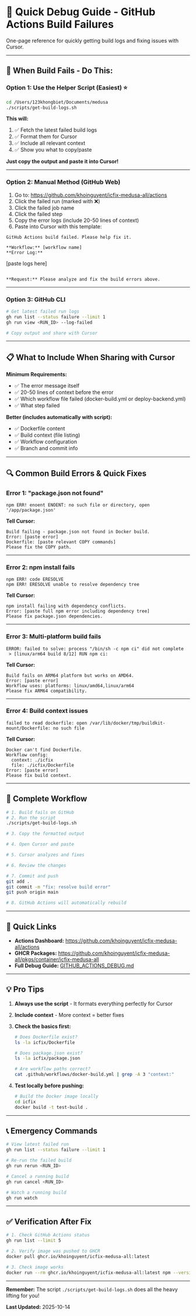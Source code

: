 # 🚨 Quick Debug Guide - GitHub Actions Build Failures

One-page reference for quickly getting build logs and fixing issues with Cursor.

---

## 🎯 When Build Fails - Do This:

### **Option 1: Use the Helper Script (Easiest)** ⭐

```bash
cd /Users/123khongbiet/Documents/medusa
./scripts/get-build-logs.sh
```

**This will:**
1. ✅ Fetch the latest failed build logs
2. ✅ Format them for Cursor
3. ✅ Include all relevant context
4. ✅ Show you what to copy/paste

**Just copy the output and paste it into Cursor!**

---

### **Option 2: Manual Method (GitHub Web)**

1. Go to: https://github.com/khoinguyent/icfix-medusa-all/actions
2. Click the failed run (marked with ❌)
3. Click the failed job name
4. Click the failed step
5. Copy the error logs (include 20-50 lines of context)
6. Paste into Cursor with this template:

```
GitHub Actions build failed. Please help fix it.

**Workflow:** [workflow name]
**Error Log:**
```
[paste logs here]
```

**Request:** Please analyze and fix the build errors above.
```

---

### **Option 3: GitHub CLI**

```bash
# Get latest failed run logs
gh run list --status failure --limit 1
gh run view <RUN_ID> --log-failed

# Copy output and share with Cursor
```

---

## 📋 What to Include When Sharing with Cursor

**Minimum Requirements:**
- ✅ The error message itself
- ✅ 20-50 lines of context before the error
- ✅ Which workflow file failed (docker-build.yml or deploy-backend.yml)
- ✅ What step failed

**Better (includes automatically with script):**
- ✅ Dockerfile content
- ✅ Build context (file listing)
- ✅ Workflow configuration
- ✅ Branch and commit info

---

## 🔍 Common Build Errors & Quick Fixes

### **Error 1: "package.json not found"**
```
npm ERR! enoent ENOENT: no such file or directory, open '/app/package.json'
```
**Tell Cursor:**
```
Build failing - package.json not found in Docker build.
Error: [paste error]
Dockerfile: [paste relevant COPY commands]
Please fix the COPY path.
```

---

### **Error 2: npm install fails**
```
npm ERR! code ERESOLVE
npm ERR! ERESOLVE unable to resolve dependency tree
```
**Tell Cursor:**
```
npm install failing with dependency conflicts.
Error: [paste full npm error including dependency tree]
Please fix package.json dependencies.
```

---

### **Error 3: Multi-platform build fails**
```
ERROR: failed to solve: process "/bin/sh -c npm ci" did not complete
 > [linux/arm64 build 8/12] RUN npm ci:
```
**Tell Cursor:**
```
Build fails on ARM64 platform but works on AMD64.
Error: [paste error]
Workflow uses: platforms: linux/amd64,linux/arm64
Please fix ARM64 compatibility.
```

---

### **Error 4: Build context issues**
```
failed to read dockerfile: open /var/lib/docker/tmp/buildkit-mount/Dockerfile: no such file
```
**Tell Cursor:**
```
Docker can't find Dockerfile.
Workflow config:
  context: ./icfix
  file: ./icfix/Dockerfile
Error: [paste error]
Please fix build context.
```

---

## 🚀 Complete Workflow

```bash
# 1. Build fails on GitHub
# 2. Run the script
./scripts/get-build-logs.sh

# 3. Copy the formatted output

# 4. Open Cursor and paste

# 5. Cursor analyzes and fixes

# 6. Review the changes

# 7. Commit and push
git add .
git commit -m "fix: resolve build error"
git push origin main

# 8. GitHub Actions will automatically rebuild
```

---

## 🔗 Quick Links

- **Actions Dashboard:** https://github.com/khoinguyent/icfix-medusa-all/actions
- **GHCR Packages:** https://github.com/khoinguyent/icfix-medusa-all/pkgs/container/icfix-medusa-all
- **Full Debug Guide:** [GITHUB_ACTIONS_DEBUG.md](./GITHUB_ACTIONS_DEBUG.md)

---

## 💡 Pro Tips

1. **Always use the script** - It formats everything perfectly for Cursor
2. **Include context** - More context = better fixes
3. **Check the basics first:**
   ```bash
   # Does Dockerfile exist?
   ls -la icfix/Dockerfile
   
   # Does package.json exist?
   ls -la icfix/package.json
   
   # Are workflow paths correct?
   cat .github/workflows/docker-build.yml | grep -A 3 "context:"
   ```

4. **Test locally before pushing:**
   ```bash
   # Build the Docker image locally
   cd icfix
   docker build -t test-build .
   ```

---

## 📞 Emergency Commands

```bash
# View latest failed run
gh run list --status failure --limit 1

# Re-run the failed build
gh run rerun <RUN_ID>

# Cancel a running build
gh run cancel <RUN_ID>

# Watch a running build
gh run watch
```

---

## ✅ Verification After Fix

```bash
# 1. Check GitHub Actions status
gh run list --limit 5

# 2. Verify image was pushed to GHCR
docker pull ghcr.io/khoinguyent/icfix-medusa-all:latest

# 3. Check image works
docker run --rm ghcr.io/khoinguyent/icfix-medusa-all:latest npm --version
```

---

**Remember:** The script `./scripts/get-build-logs.sh` does all the heavy lifting for you!

**Last Updated:** 2025-10-14

